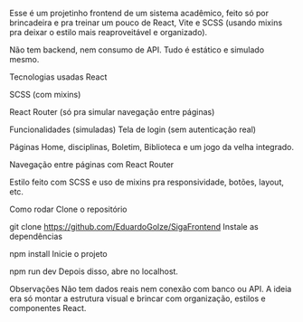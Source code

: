 Esse é um projetinho frontend de um sistema acadêmico, feito só por brincadeira e pra treinar um pouco de React, Vite e SCSS (usando mixins pra deixar o estilo mais reaproveitável e organizado).

Não tem backend, nem consumo de API. Tudo é estático e simulado mesmo.

Tecnologias usadas
React

SCSS (com mixins)

React Router (só pra simular navegação entre páginas)

Funcionalidades (simuladas)
Tela de login (sem autenticação real)

Páginas Home, disciplinas, Boletim, Biblioteca e um jogo da velha integrado.

Navegação entre páginas com React Router

Estilo feito com SCSS e uso de mixins pra responsividade, botões, layout, etc.

Como rodar
Clone o repositório

git clone https://github.com/EduardoGolze/SigaFrontend
Instale as dependências

npm install
Inicie o projeto

npm run dev
Depois disso, abre no localhost.

Observações
Não tem dados reais nem conexão com banco ou API. A ideia era só montar a estrutura visual e brincar com organização, estilos e componentes React.
